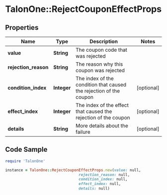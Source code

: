 # TalonOne::RejectCouponEffectProps

## Properties

Name | Type | Description | Notes
------------ | ------------- | ------------- | -------------
**value** | **String** | The coupon code that was rejected | 
**rejection_reason** | **String** | The reason why this coupon was rejected | 
**condition_index** | **Integer** | The index of the condition that caused the rejection of the coupon | [optional] 
**effect_index** | **Integer** | The index of the effect that caused the rejection of the coupon | [optional] 
**details** | **String** | More details about the failure | [optional] 

## Code Sample

```ruby
require 'TalonOne'

instance = TalonOne::RejectCouponEffectProps.new(value: null,
                                 rejection_reason: null,
                                 condition_index: null,
                                 effect_index: null,
                                 details: null)
```


